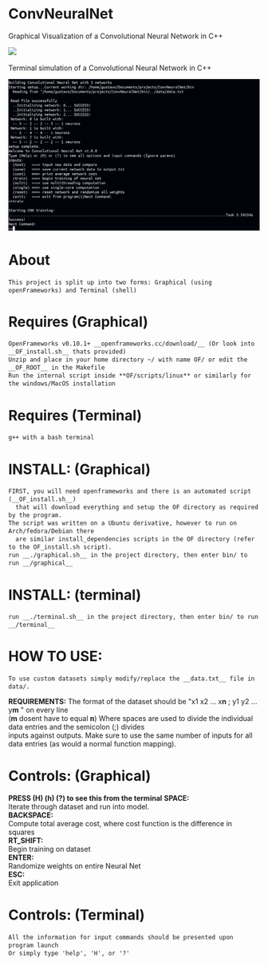 # ConvNeuralNet
Graphical Visualization of a Convolutional Neural Network in C++

![](images/ConvNeuralNet.gif)

Terminal simulation of a Convolutional Neural Network in C++

![](images/terminal.png)

# **About**
	This project is split up into two forms: Graphical (using openFrameworks) and Terminal (shell)
# **Requires (Graphical)** 
  	OpenFrameworks v0.10.1+ __openframeworks.cc/download/__ (Or look into __OF_install.sh__ thats provided)
	Unzip and place in your home directory ~/ with name OF/ or edit the __OF_ROOT__ in the Makefile
	Run the internal script inside **OF/scripts/linux** or similarly for the windows/MacOS installation
# **Requires (Terminal)** 
  	g++ with a bash terminal
# **INSTALL: (Graphical)**
  	FIRST, you will need openframeworks and there is an automated script (__OF_install.sh__)
	  that will download everything and setup the OF directory as required by the program.
	The script was written on a Ubuntu derivative, however to run on Arch/fedora/Debian there
	  are similar install_dependencies scripts in the OF directory (refer to the OF_install.sh script). 
	run __./graphical.sh__ in the project directory, then enter bin/ to run __/graphical__
# **INSTALL: (terminal)**
	run __./terminal.sh__ in the project directory, then enter bin/ to run __/terminal__

# **HOW TO USE:**
  	To use custom datasets simply modify/replace the __data.txt__ file in data/.
**REQUIREMENTS:**
	The format of the dataset should be "x1 x2 ... x**n** ; y1 y2 ... y**m** " on every line\
	(**m** dosent have to equal **n**)
	Where spaces are used to divide the individual data entries and the semicolon (;) divides\
	inputs against outputs.
	Make sure to use the same number of inputs for all data entries (as would a normal function mapping). 

# **Controls: (Graphical)**
**PRESS (H) (h) (?) to see this from the terminal**
**SPACE:**\
	Iterate through dataset and run into model.\
**BACKSPACE:**\
	Compute total average cost, where cost function is the difference in squares\
**RT_SHIFT:**\
	Begin training on dataset\
**ENTER:**\
	Randomize weights on entire Neural Net\
**ESC:**\
	Exit application
# **Controls: (Terminal)**
  	All the information for input commands should be presented upon program launch
	Or simply type 'help', 'H', or '?'